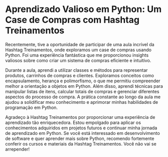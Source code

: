 # Aprendizado Valioso em Python: Um Case de Compras com Hashtag Treinamentos
Recentemente, tive a oportunidade de participar de uma aula incrível da Hashtag Treinamentos, onde exploramos um case de compras usando Python. Foi uma experiência fantástica que me proporcionou insights valiosos sobre como criar um sistema de compras eficiente e intuitivo.

Durante a aula, aprendi a utilizar classes e métodos para representar produtos, carrinhos de compras e clientes. Exploramos conceitos como encapsulamento, herança e polimorfismo, o que me permitiu compreender melhor a orientação a objetos em Python.
Além disso, aprendi técnicas para manipular listas de itens, calcular totais de compras e gerenciar diferentes aspectos do processo de compra. A prática constante ao longo da aula me ajudou a solidificar meu conhecimento e aprimorar minhas habilidades de programação em Python.

Agradeço à Hashtag Treinamentos por proporcionar uma experiência de aprendizado tão enriquecedora. Estou empolgado para aplicar os conhecimentos adquiridos em projetos futuros e continuar minha jornada de aprendizado em Python.
Se você está interessado em desenvolvimento de software e quer aprender mais sobre Python, recomendo fortemente conferir os cursos e materiais da Hashtag Treinamentos. Você não vai se arrepender!
